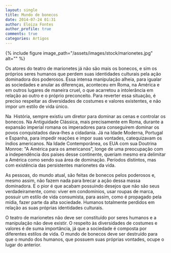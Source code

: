 ```yaml
---
layout: single
title: Mundo de bonecos
date: 2014-07-24 01:31
author: Eloiza Fontes
author_profile: true
comments: true
categories: Artigos
---
```


{% include figure image_path="/assets/images/stock/marionetes.jpg" alt=""  %}


Os atores do teatro de marionetes já não são mais os bonecos, e sim os próprios seres humanos que perdem suas identidades culturais pela ação dominadora dos poderosos. Essa intensa manipulação alheia, para igualar as sociedades e anular as diferenças, aconteceu em Roma, na América e em outros lugares de maneira cruel, o que acarretou a intolerância em relação ao outro e o próprio preconceito. Para reverter essa situação, é preciso respeitar as diversidades de costumes e valores existentes, e não impor um estilo de vida único.

Na  História, sempre existiu um diretor para dominar as cenas e controlar os bonecos. Na Antiguidade Clássica, mais precisamente em Roma, durante a expansão imperial romana os imperadores para conseguirem dominar os povos conquistados dava-lhes a cidadania. Já na Idade Moderna, Portugal e Espanha, para impedir reações e impor suas vontades, catequizavam os índios americanos. Na Idade Contemporânea, os EUA com sua Doutrina Monroe: "A América para os americanos", longe de uma preocupação com a independência dos países desse continente, queriam mesmo era delimitar a América como sendo sua área de dominação. Períodos distintos, mas com existência das persistentes marionetes da vida.

As pessoas, do mundo atual, são feitas de bonecos pelos poderosos e, mesmo assim, não fazem nada para brecar a ação dessa massa dominadora. E o pior é que acabam possuindo desejos que não são seus verdadeiramente, como: viver em condomínios, usar roupas de marca, possuir um estilo de vida consumista, para assim, como é propagado pela mídia, fazer parte da alta sociedade. Humanos totalmente perdidos em relação as suas próprias identidades culturais.

O teatro de marionetes não deve ser constituído por seres humanos e a manipulação não deve existir. O respeito às diversidades de costumes e valores é de suma importância, já que a sociedade é composta por diferentes estilos de vida. O mundo de bonecos deve ser destruído para que o mundo dos humanos, que possuem suas próprias vontades, ocupe o lugar do anterior.

